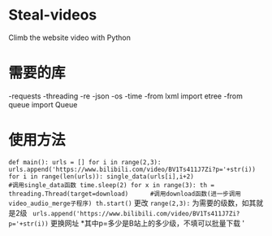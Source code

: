 # Steal-videos
Climb the website video with Python

# 需要的库
-requests
-threading
-re
-json
-os
-time
-from lxml import etree
-from queue import Queue

# 使用方法
`
def main():
    urls = []
    for i in range(2,3):
        urls.append('https://www.bilibili.com/video/BV1Ts411J7Zi?p='+str(i))
    for i in range(len(urls)):
        single_data(urls[i],i+2)							#调用single_data函数
        time.sleep(2)
    for x in range(3):
        th = threading.Thread(target=download)		#调用download函数(进一步调用video_audio_merge子程序)
        th.start()
       `
    更改
   `range(2,3):`
    为需要的级数，如其就是2级
    ` urls.append('https://www.bilibili.com/video/BV1Ts411J7Zi?p='+str(i))`
    更换网址
    *其中p=多少是B站上的多少级，不填可以批量下载
    '
    
